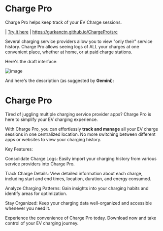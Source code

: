 # Charge Pro

Charge Pro helps keep track of your EV Charge sessions.

| [Try it here](https://gurkanctn.github.io/ChargePro/src) | https://gurkanctn.github.io/ChargePro/src

Several charging service providers allow you to view "only their" service history. Charge Pro allows seeing logs of ALL your charges at one convenient place, whether at home, or at paid charge stations.

Here's the draft interface:

![image](https://github.com/user-attachments/assets/e3766d0d-a237-435e-9f36-be5cd3115b14)

And here's the description (as suggested by **Gemini**):

# Charge Pro
Tired of juggling multiple charging service provider apps? Charge Pro is here to simplify your EV charging experience.

With Charge Pro, you can effortlessly **track and manage** all your EV charge sessions in one centralized location. No more switching between different apps or websites to view your charging history.

Key Features:

Consolidate Charge Logs: Easily import your charging history from various service providers into Charge Pro.

Track Charge Details: View detailed information about each charge, including start and end times, location, duration, and energy consumed.

Analyze Charging Patterns: Gain insights into your charging habits and identify areas for optimization.

Stay Organized: Keep your charging data well-organized and accessible whenever you need it.

Experience the convenience of Charge Pro today. Download now and take control of your EV charging journey.

